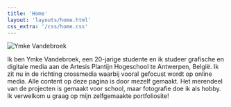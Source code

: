 ```yaml
---
title: 'Home'
layout: 'layouts/home.html'
css_extra: '/css/home.css'
---
```


![Ymke Vandebroek](/img/ymke.jpg)

Ik ben Ymke Vandebroek, een 20-jarige studente en ik studeer grafische en digitale media aan de Artesis Plantijn Hogeschool te Antwerpen, België. Ik zit nu in de richting crossmedia waarbij vooral gefocust wordt op online media. Alle content op deze pagina is door mezelf gemaakt. Het merendeel van de projecten is gemaakt voor school, maar fotografie doe ik als hobby. Ik verwelkom u graag op mijn zelfgemaakte portfoliosite!
